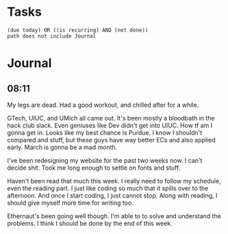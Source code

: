 # Tasks
```tasks
(due today) OR ((is recurring) AND (not done))
path does not include Journal
```
# Journal
## 08:11
My legs are dead. Had a good workout, and chilled after for a while.

GTech, UIUC, and UMich all came out. It's been mostly a bloodbath in the hack club slack. Even geniuses like Dev didn't get into UIUC. How tf am I gonna get in. Looks like my best chance is Purdue. I know I shouldn't compared and stuff, but these guys have way better ECs and also applied early. March is gonna be a mad month.

I've been redesigning my website for the past two weeks now. I can't decide shit. Took me long enough to settle on fonts and stuff.

Haven't been read that much this week. I really need to follow my schedule, even the reading part. I just like coding so much that it spills over to the afternoon. And once I start coding, I just cannot stop. Along with reading, I should give myself more time for writing too.

Ethernaut's been going well though. I'm able to to solve and understand the problems. I think I should be done by the end of this week.